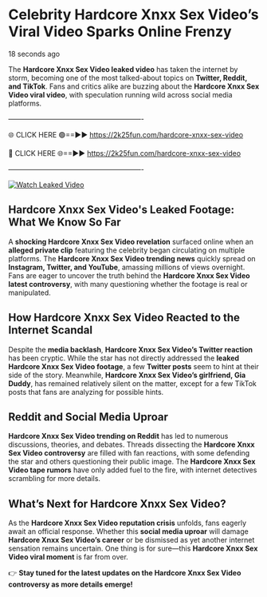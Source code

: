# Celebrity Hardcore Xnxx Sex Video’s Viral Video Sparks Online Frenzy

18 seconds ago

The **Hardcore Xnxx Sex Video leaked video** has taken the internet by storm, becoming one of the most talked-about topics on **Twitter, Reddit, and TikTok**. Fans and critics alike are buzzing about the **Hardcore Xnxx Sex Video viral video**, with speculation running wild across social media platforms.

———————————————————-

🌐 CLICK HERE 🟢==►► https://2k25fun.com/hardcore-xnxx-sex-video

🔴 CLICK HERE 🌐==►► https://2k25fun.com/hardcore-xnxx-sex-video

———————————————————-

[![Watch Leaked Video](https://miro.medium.com/v2/resize:fit:828/format:webp/1*cilzJN44JGOrTw9NJCrNHA.gif "Watch Leaked Video")](https://2k25fun.com/hardcore-xnxx-sex-video)

## **Hardcore Xnxx Sex Video's Leaked Footage: What We Know So Far**  
A **shocking Hardcore Xnxx Sex Video revelation** surfaced online when an **alleged private clip** featuring the celebrity began circulating on multiple platforms. The **Hardcore Xnxx Sex Video trending news** quickly spread on **Instagram, Twitter, and YouTube**, amassing millions of views overnight. Fans are eager to uncover the truth behind the **Hardcore Xnxx Sex Video latest controversy**, with many questioning whether the footage is real or manipulated.  

## **How Hardcore Xnxx Sex Video Reacted to the Internet Scandal**  
Despite the **media backlash**, **Hardcore Xnxx Sex Video’s Twitter reaction** has been cryptic. While the star has not directly addressed the **leaked Hardcore Xnxx Sex Video footage**, a few **Twitter posts** seem to hint at their side of the story. Meanwhile, **Hardcore Xnxx Sex Video’s girlfriend, Gia Duddy**, has remained relatively silent on the matter, except for a few TikTok posts that fans are analyzing for possible hints.  

## **Reddit and Social Media Uproar**  
**Hardcore Xnxx Sex Video trending on Reddit** has led to numerous discussions, theories, and debates. Threads dissecting the **Hardcore Xnxx Sex Video controversy** are filled with fan reactions, with some defending the star and others questioning their public image. The **Hardcore Xnxx Sex Video tape rumors** have only added fuel to the fire, with internet detectives scrambling for more details.  

## **What’s Next for Hardcore Xnxx Sex Video?**  
As the **Hardcore Xnxx Sex Video reputation crisis** unfolds, fans eagerly await an official response. Whether this **social media uproar** will damage **Hardcore Xnxx Sex Video’s career** or be dismissed as yet another internet sensation remains uncertain. One thing is for sure—this **Hardcore Xnxx Sex Video viral moment** is far from over.  

👉 **Stay tuned for the latest updates on the Hardcore Xnxx Sex Video controversy as more details emerge!**  